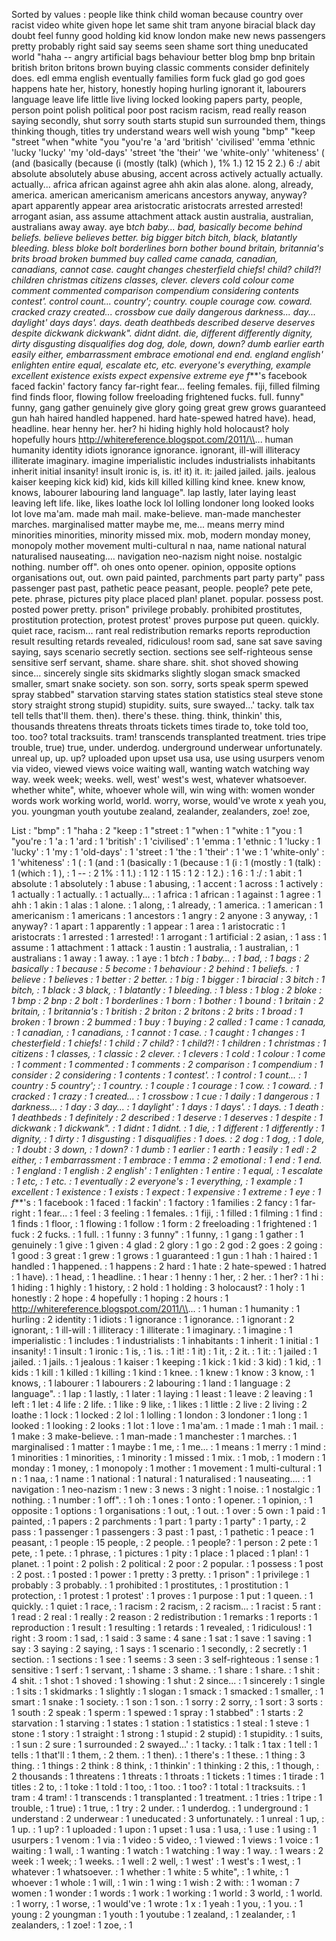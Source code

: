 Sorted by values :
people like think child woman because country over racist video white given hope let same shit tram anyone biracial black day doubt feel funny good holding kid know london make new news passengers pretty probably right said say seems seen shame sort thing uneducated world "haha -- angry artificial bags behaviour better blog bmp bnp britain british briton britons brown buying classic comments consider definitely does. edl emma english eventually families form fuck glad go god goes happens hate her, history, honestly hoping hurling ignorant it, labourers language leave life little live living locked looking papers party, people, person point polish political poor post racism racism, read really reason saying secondly, shut sorry south starts stupid sun surrounded them, things thinking though, titles try understand wears well wish young "bmp" "keep "street "when "white "you "you're 'a 'ard 'british' 'civilised' 'emma 'ethnic 'lucky 'lucky' 'my 'old-days' 'street 'the 'their' 'we 'white-only' 'whiteness' ( (and (basically (because (i (mostly (talk) (which ), 1% 1.) 12 15 2 2.) 6 :/ abit absolute absolutely abuse abusing, accent across actively actually actually. actually... africa african against agree ahh akin alas alone. along, already, america. american americanism americans ancestors anyway, anyway? apart apparently appear area aristocratic aristocrats arrested arrested! arrogant asian, ass assume attachment attack austin australia, australian, australians away away. aye b*tch baby... bad, basically become behind beliefs. believe believes better. big bigger bitch bitch, black, blatantly bleeding. bless bloke bolt borderlines born bother bound britain, britannia's brits broad broken bummed buy called came canada, canadian, canadians, cannot case. caught changes chesterfield chiefs! child? child?! children christmas citizens classes, clever. clevers cold colour come comment commented comparison compendium considering contents contest'. control count... country'; country. couple courage cow. coward. cracked crazy created... crossbow cue daily dangerous darkness... day... daylight' days days'. days. death deathbeds described deserve deserves despite dickwank dickwank". didnt didnt. die, different differently dignity, dirty disgusting disqualifies dog dog, dole, down, down? dumb earlier earth easily either, embarrassment embrace emotional end end. england english' enlighten entire equal, escalate etc, etc. everyone's everything, example excellent existence exists expect expensive extreme eye f***'s facebook faced fackin' factory fancy far-right fear... feeling females. fiji, filled filming find finds floor, flowing follow freeloading frightened fucks. full. funny" funny, gang gather genuinely give glory going great grew grows guaranteed gun hah haired handled happened. hard hate-spewed hatred have). head, headline. hear henny her. her? hi hiding highly hold holocaust? holy hopefully hours http://whitereference.blogspot.com/2011/\\... human humanity identity idiots ignorance ignorance. ignorant, ill-will illiteracy illiterate imaginary. imagine imperialistic includes industrialists inhabitants inherit initial insanity! insult ironic is, is. it! it) it. it: jailed jailed. jails. jealous kaiser keeping kick kid) kid, kids kill killed killing kind knee. knew know, knows, labourer labouring land language". lap lastly, later laying least leaving left life. like, likes loathe lock lol lolling londoner long looked looks lot love ma'am. made mah mail. make-believe. man-made manchester marches. marginalised matter maybe me, me... means merry mind minorities minorities, minority missed mix. mob, modern monday money, monopoly mother movement multi-cultural n naa, name national natural naturalised nauseating.... navigation neo-nazism night noise. nostalgic nothing. number off". oh ones onto opener. opinion, opposite options organisations out, out. own paid painted, parchments part party party" pass passenger past past, pathetic peace peasant, people. people? pete pete, pete. phrase, pictures pity place placed plan! planet. popular. possess post. posted power pretty. prison" privilege probably. prohibited prostitutes, prostitution protection, protest protest' proves purpose put queen. quickly. quiet race, racism... rant real redistribution remarks reports reproduction result resulting retards revealed, ridiculous! room sad, sane sat save saving saying, says scenario secretly section. sections see self-righteous sense sensitive serf servant, shame. share share. shit. shot shoved showing since... sincerely single sits skidmarks slightly slogan smack smacked smaller, smart snake society. son son. sorry, sorts speak sperm spewed spray stabbed" starvation starving states station statistics steal steve stone story straight strong stupid) stupidity. suits, sure swayed...' tacky. talk tax tell tells that'll them. then). there's these. thing. think, thinkin' this, thousands threatens threats throats tickets times tirade to, toke told too, too. too? total tracksuits. tram! transcends transplanted treatment. tries tripe trouble, true) true, under. underdog. underground underwear unfortunately. unreal up, up. up? uploaded upon upset usa usa, use using usurpers venom via video, viewed views voice waiting wall, wanting watch watching way way. week week; weeks. well, west' west's west, whatever whatsoever. whether white", white, whoever whole will, win wing with: women wonder words work working world, world. worry, worse, would've wrote x yeah you, you. youngman youth youtube zealand, zealander, zealanders, zoe! zoe, 

List :
"bmp" : 1
"haha : 2
"keep : 1
"street : 1
"when : 1
"white : 1
"you : 1
"you're : 1
'a : 1
'ard : 1
'british' : 1
'civilised' : 1
'emma : 1
'ethnic : 1
'lucky : 1
'lucky' : 1
'my : 1
'old-days' : 1
'street : 1
'the : 1
'their' : 1
'we : 1
'white-only' : 1
'whiteness' : 1
( : 1
(and : 1
(basically : 1
(because : 1
(i : 1
(mostly : 1
(talk) : 1
(which : 1
), : 1
-- : 2
1% : 1
1.) : 1
12 : 1
15 : 1
2 : 1
2.) : 1
6 : 1
:/ : 1
abit : 1
absolute : 1
absolutely : 1
abuse : 1
abusing, : 1
accent : 1
across : 1
actively : 1
actually : 1
actually. : 1
actually... : 1
africa : 1
african : 1
against : 1
agree : 1
ahh : 1
akin : 1
alas : 1
alone. : 1
along, : 1
already, : 1
america. : 1
american : 1
americanism : 1
americans : 1
ancestors : 1
angry : 2
anyone : 3
anyway, : 1
anyway? : 1
apart : 1
apparently : 1
appear : 1
area : 1
aristocratic : 1
aristocrats : 1
arrested : 1
arrested! : 1
arrogant : 1
artificial : 2
asian, : 1
ass : 1
assume : 1
attachment : 1
attack : 1
austin : 1
australia, : 1
australian, : 1
australians : 1
away : 1
away. : 1
aye : 1
b*tch : 1
baby... : 1
bad, : 1
bags : 2
basically : 1
because : 5
become : 1
behaviour : 2
behind : 1
beliefs. : 1
believe : 1
believes : 1
better : 2
better. : 1
big : 1
bigger : 1
biracial : 3
bitch : 1
bitch, : 1
black : 3
black, : 1
blatantly : 1
bleeding. : 1
bless : 1
blog : 2
bloke : 1
bmp : 2
bnp : 2
bolt : 1
borderlines : 1
born : 1
bother : 1
bound : 1
britain : 2
britain, : 1
britannia's : 1
british : 2
briton : 2
britons : 2
brits : 1
broad : 1
broken : 1
brown : 2
bummed : 1
buy : 1
buying : 2
called : 1
came : 1
canada, : 1
canadian, : 1
canadians, : 1
cannot : 1
case. : 1
caught : 1
changes : 1
chesterfield : 1
chiefs! : 1
child : 7
child? : 1
child?! : 1
children : 1
christmas : 1
citizens : 1
classes, : 1
classic : 2
clever. : 1
clevers : 1
cold : 1
colour : 1
come : 1
comment : 1
commented : 1
comments : 2
comparison : 1
compendium : 1
consider : 2
considering : 1
contents : 1
contest'. : 1
control : 1
count... : 1
country : 5
country'; : 1
country. : 1
couple : 1
courage : 1
cow. : 1
coward. : 1
cracked : 1
crazy : 1
created... : 1
crossbow : 1
cue : 1
daily : 1
dangerous : 1
darkness... : 1
day : 3
day... : 1
daylight' : 1
days : 1
days'. : 1
days. : 1
death : 1
deathbeds : 1
definitely : 2
described : 1
deserve : 1
deserves : 1
despite : 1
dickwank : 1
dickwank". : 1
didnt : 1
didnt. : 1
die, : 1
different : 1
differently : 1
dignity, : 1
dirty : 1
disgusting : 1
disqualifies : 1
does. : 2
dog : 1
dog, : 1
dole, : 1
doubt : 3
down, : 1
down? : 1
dumb : 1
earlier : 1
earth : 1
easily : 1
edl : 2
either, : 1
embarrassment : 1
embrace : 1
emma : 2
emotional : 1
end : 1
end. : 1
england : 1
english : 2
english' : 1
enlighten : 1
entire : 1
equal, : 1
escalate : 1
etc, : 1
etc. : 1
eventually : 2
everyone's : 1
everything, : 1
example : 1
excellent : 1
existence : 1
exists : 1
expect : 1
expensive : 1
extreme : 1
eye : 1
f***'s : 1
facebook : 1
faced : 1
fackin' : 1
factory : 1
families : 2
fancy : 1
far-right : 1
fear... : 1
feel : 3
feeling : 1
females. : 1
fiji, : 1
filled : 1
filming : 1
find : 1
finds : 1
floor, : 1
flowing : 1
follow : 1
form : 2
freeloading : 1
frightened : 1
fuck : 2
fucks. : 1
full. : 1
funny : 3
funny" : 1
funny, : 1
gang : 1
gather : 1
genuinely : 1
give : 1
given : 4
glad : 2
glory : 1
go : 2
god : 2
goes : 2
going : 1
good : 3
great : 1
grew : 1
grows : 1
guaranteed : 1
gun : 1
hah : 1
haired : 1
handled : 1
happened. : 1
happens : 2
hard : 1
hate : 2
hate-spewed : 1
hatred : 1
have). : 1
head, : 1
headline. : 1
hear : 1
henny : 1
her, : 2
her. : 1
her? : 1
hi : 1
hiding : 1
highly : 1
history, : 2
hold : 1
holding : 3
holocaust? : 1
holy : 1
honestly : 2
hope : 4
hopefully : 1
hoping : 2
hours : 1
http://whitereference.blogspot.com/2011/\\... : 1
human : 1
humanity : 1
hurling : 2
identity : 1
idiots : 1
ignorance : 1
ignorance. : 1
ignorant : 2
ignorant, : 1
ill-will : 1
illiteracy : 1
illiterate : 1
imaginary. : 1
imagine : 1
imperialistic : 1
includes : 1
industrialists : 1
inhabitants : 1
inherit : 1
initial : 1
insanity! : 1
insult : 1
ironic : 1
is, : 1
is. : 1
it! : 1
it) : 1
it, : 2
it. : 1
it: : 1
jailed : 1
jailed. : 1
jails. : 1
jealous : 1
kaiser : 1
keeping : 1
kick : 1
kid : 3
kid) : 1
kid, : 1
kids : 1
kill : 1
killed : 1
killing : 1
kind : 1
knee. : 1
knew : 1
know : 3
know, : 1
knows, : 1
labourer : 1
labourers : 2
labouring : 1
land : 1
language : 2
language". : 1
lap : 1
lastly, : 1
later : 1
laying : 1
least : 1
leave : 2
leaving : 1
left : 1
let : 4
life : 2
life. : 1
like : 9
like, : 1
likes : 1
little : 2
live : 2
living : 2
loathe : 1
lock : 1
locked : 2
lol : 1
lolling : 1
london : 3
londoner : 1
long : 1
looked : 1
looking : 2
looks : 1
lot : 1
love : 1
ma'am. : 1
made : 1
mah : 1
mail. : 1
make : 3
make-believe. : 1
man-made : 1
manchester : 1
marches. : 1
marginalised : 1
matter : 1
maybe : 1
me, : 1
me... : 1
means : 1
merry : 1
mind : 1
minorities : 1
minorities, : 1
minority : 1
missed : 1
mix. : 1
mob, : 1
modern : 1
monday : 1
money, : 1
monopoly : 1
mother : 1
movement : 1
multi-cultural : 1
n : 1
naa, : 1
name : 1
national : 1
natural : 1
naturalised : 1
nauseating.... : 1
navigation : 1
neo-nazism : 1
new : 3
news : 3
night : 1
noise. : 1
nostalgic : 1
nothing. : 1
number : 1
off". : 1
oh : 1
ones : 1
onto : 1
opener. : 1
opinion, : 1
opposite : 1
options : 1
organisations : 1
out, : 1
out. : 1
over : 5
own : 1
paid : 1
painted, : 1
papers : 2
parchments : 1
part : 1
party : 1
party" : 1
party, : 2
pass : 1
passenger : 1
passengers : 3
past : 1
past, : 1
pathetic : 1
peace : 1
peasant, : 1
people : 15
people, : 2
people. : 1
people? : 1
person : 2
pete : 1
pete, : 1
pete. : 1
phrase, : 1
pictures : 1
pity : 1
place : 1
placed : 1
plan! : 1
planet. : 1
point : 2
polish : 2
political : 2
poor : 2
popular. : 1
possess : 1
post : 2
post. : 1
posted : 1
power : 1
pretty : 3
pretty. : 1
prison" : 1
privilege : 1
probably : 3
probably. : 1
prohibited : 1
prostitutes, : 1
prostitution : 1
protection, : 1
protest : 1
protest' : 1
proves : 1
purpose : 1
put : 1
queen. : 1
quickly. : 1
quiet : 1
race, : 1
racism : 2
racism, : 2
racism... : 1
racist : 5
rant : 1
read : 2
real : 1
really : 2
reason : 2
redistribution : 1
remarks : 1
reports : 1
reproduction : 1
result : 1
resulting : 1
retards : 1
revealed, : 1
ridiculous! : 1
right : 3
room : 1
sad, : 1
said : 3
same : 4
sane : 1
sat : 1
save : 1
saving : 1
say : 3
saying : 2
saying, : 1
says : 1
scenario : 1
secondly, : 2
secretly : 1
section. : 1
sections : 1
see : 1
seems : 3
seen : 3
self-righteous : 1
sense : 1
sensitive : 1
serf : 1
servant, : 1
shame : 3
shame. : 1
share : 1
share. : 1
shit : 4
shit. : 1
shot : 1
shoved : 1
showing : 1
shut : 2
since... : 1
sincerely : 1
single : 1
sits : 1
skidmarks : 1
slightly : 1
slogan : 1
smack : 1
smacked : 1
smaller, : 1
smart : 1
snake : 1
society. : 1
son : 1
son. : 1
sorry : 2
sorry, : 1
sort : 3
sorts : 1
south : 2
speak : 1
sperm : 1
spewed : 1
spray : 1
stabbed" : 1
starts : 2
starvation : 1
starving : 1
states : 1
station : 1
statistics : 1
steal : 1
steve : 1
stone : 1
story : 1
straight : 1
strong : 1
stupid : 2
stupid) : 1
stupidity. : 1
suits, : 1
sun : 2
sure : 1
surrounded : 2
swayed...' : 1
tacky. : 1
talk : 1
tax : 1
tell : 1
tells : 1
that'll : 1
them, : 2
them. : 1
then). : 1
there's : 1
these. : 1
thing : 3
thing. : 1
things : 2
think : 8
think, : 1
thinkin' : 1
thinking : 2
this, : 1
though, : 2
thousands : 1
threatens : 1
threats : 1
throats : 1
tickets : 1
times : 1
tirade : 1
titles : 2
to, : 1
toke : 1
told : 1
too, : 1
too. : 1
too? : 1
total : 1
tracksuits. : 1
tram : 4
tram! : 1
transcends : 1
transplanted : 1
treatment. : 1
tries : 1
tripe : 1
trouble, : 1
true) : 1
true, : 1
try : 2
under. : 1
underdog. : 1
underground : 1
understand : 2
underwear : 1
uneducated : 3
unfortunately. : 1
unreal : 1
up, : 1
up. : 1
up? : 1
uploaded : 1
upon : 1
upset : 1
usa : 1
usa, : 1
use : 1
using : 1
usurpers : 1
venom : 1
via : 1
video : 5
video, : 1
viewed : 1
views : 1
voice : 1
waiting : 1
wall, : 1
wanting : 1
watch : 1
watching : 1
way : 1
way. : 1
wears : 2
week : 1
week; : 1
weeks. : 1
well : 2
well, : 1
west' : 1
west's : 1
west, : 1
whatever : 1
whatsoever. : 1
whether : 1
white : 5
white", : 1
white, : 1
whoever : 1
whole : 1
will, : 1
win : 1
wing : 1
wish : 2
with: : 1
woman : 7
women : 1
wonder : 1
words : 1
work : 1
working : 1
world : 3
world, : 1
world. : 1
worry, : 1
worse, : 1
would've : 1
wrote : 1
x : 1
yeah : 1
you, : 1
you. : 1
young : 2
youngman : 1
youth : 1
youtube : 1
zealand, : 1
zealander, : 1
zealanders, : 1
zoe! : 1
zoe, : 1
